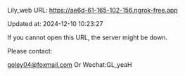 Lily_web URL: https://ae6d-61-165-102-156.ngrok-free.app

Updated at: 2024-12-10 10:23:27

If you cannot open this URL, the server might be down.

Please contact: 

goley04@foxmail.com Or Wechat:GL_yeaH